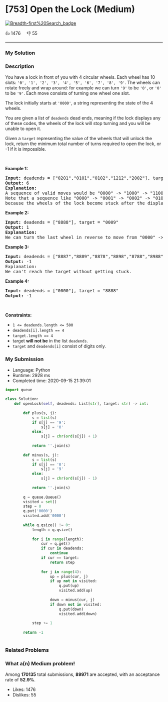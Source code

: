 # [753] Open the Lock (Medium)

[![Breadth-first%20Search_badge](https://img.shields.io/badge/topic-Breadth-first%20Search-green.svg)](https://leetcode.com/problems/open-the-lock/) 

:+1: 1476 &nbsp; &nbsp; :thumbsdown: 55

---

### My Solution


### Description
<p>You have a lock in front of you with 4 circular wheels. Each wheel has 10 slots: <code>&#39;0&#39;, &#39;1&#39;, &#39;2&#39;, &#39;3&#39;, &#39;4&#39;, &#39;5&#39;, &#39;6&#39;, &#39;7&#39;, &#39;8&#39;, &#39;9&#39;</code>. The wheels can rotate freely and wrap around: for example we can turn <code>&#39;9&#39;</code> to be <code>&#39;0&#39;</code>, or <code>&#39;0&#39;</code> to be <code>&#39;9&#39;</code>. Each move consists of turning one wheel one slot.</p>

<p>The lock initially starts at <code>&#39;0000&#39;</code>, a string representing the state of the 4 wheels.</p>

<p>You are given a list of <code>deadends</code> dead ends, meaning if the lock displays any of these codes, the wheels of the lock will stop turning and you will be unable to open it.</p>

<p>Given a <code>target</code> representing the value of the wheels that will unlock the lock, return the minimum total number of turns required to open the lock, or -1 if it is impossible.</p>

<p>&nbsp;</p>
<p><strong>Example 1:</strong></p>

<pre>
<strong>Input:</strong> deadends = [&quot;0201&quot;,&quot;0101&quot;,&quot;0102&quot;,&quot;1212&quot;,&quot;2002&quot;], target = &quot;0202&quot;
<strong>Output:</strong> 6
<strong>Explanation:</strong>
A sequence of valid moves would be &quot;0000&quot; -&gt; &quot;1000&quot; -&gt; &quot;1100&quot; -&gt; &quot;1200&quot; -&gt; &quot;1201&quot; -&gt; &quot;1202&quot; -&gt; &quot;0202&quot;.
Note that a sequence like &quot;0000&quot; -&gt; &quot;0001&quot; -&gt; &quot;0002&quot; -&gt; &quot;0102&quot; -&gt; &quot;0202&quot; would be invalid,
because the wheels of the lock become stuck after the display becomes the dead end &quot;0102&quot;.
</pre>

<p><strong>Example 2:</strong></p>

<pre>
<strong>Input:</strong> deadends = [&quot;8888&quot;], target = &quot;0009&quot;
<strong>Output:</strong> 1
<strong>Explanation:</strong>
We can turn the last wheel in reverse to move from &quot;0000&quot; -&gt; &quot;0009&quot;.
</pre>

<p><strong>Example 3:</strong></p>

<pre>
<strong>Input:</strong> deadends = [&quot;8887&quot;,&quot;8889&quot;,&quot;8878&quot;,&quot;8898&quot;,&quot;8788&quot;,&quot;8988&quot;,&quot;7888&quot;,&quot;9888&quot;], target = &quot;8888&quot;
<strong>Output:</strong> -1
Explanation:
We can&#39;t reach the target without getting stuck.
</pre>

<p><strong>Example 4:</strong></p>

<pre>
<strong>Input:</strong> deadends = [&quot;0000&quot;], target = &quot;8888&quot;
<strong>Output:</strong> -1
</pre>

<p>&nbsp;</p>
<p><strong>Constraints:</strong></p>

<ul>
	<li><code>1 &lt;=&nbsp;deadends.length &lt;= 500</code></li>
	<li><code><font face="monospace">deadends[i].length == 4</font></code></li>
	<li><code><font face="monospace">target.length == 4</font></code></li>
	<li>target <strong>will not be</strong> in the list <code>deadends</code>.</li>
	<li><code>target</code> and <code>deadends[i]</code> consist of digits only.</li>
</ul>



### My Submission

- Language: Python
- Runtime: 2928 ms
- Completed time: 2020-09-15 21:39:01

```Python
import queue

class Solution:
    def openLock(self, deadends: List[str], target: str) -> int:
        
        def plus(s, j):
            s = list(s)
            if s[j] == '9':
                s[j] = '0'
            else:
                s[j] = chr(ord(s[j]) + 1)
            
            return ''.join(s)
        
        def minus(s, j):
            s = list(s)
            if s[j] == '0':
                s[j] = '9'
            else:
                s[j] = chr(ord(s[j]) - 1)
            
            return ''.join(s)
        
        q = queue.Queue()
        visited = set()
        step = 0
        q.put('0000')
        visited.add('0000')
        
        while q.qsize() != 0:
            length = q.qsize()
            
            for i in range(length):
                cur = q.get()
                if cur in deadends:
                    continue
                if cur == target:
                    return step
                
                for j in range(4):
                    up = plus(cur, j)
                    if up not in visited:
                        q.put(up)
                        visited.add(up)
                    
                    down = minus(cur, j)
                    if down not in visited:
                        q.put(down)
                        visited.add(down)
                    
            step += 1
                
        return -1
        
```


### Related Problems




### What a(n) Medium problem!
Among **170135** total submissions, **89971** are accepted, with an acceptance rate of **52.9%**. <br>

- Likes: 1476
- Dislikes: 55

